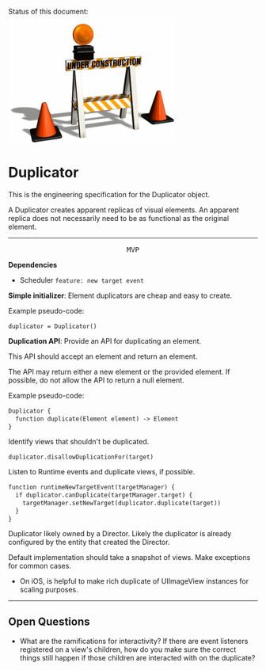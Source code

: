 Status of this document:
![](../_assets/under-construction-flashing-barracade-animation.gif)

# Duplicator

This is the engineering specification for the Duplicator object.

A Duplicator creates apparent replicas of visual elements. An apparent replica does not necessarily need to be as functional as the original element.

---

<p style="text-align:center"><tt>MVP</tt></p>

**Dependencies**

- Scheduler `feature: new target event`

**Simple initializer**: Element duplicators are cheap and easy to create.

Example pseudo-code:

    duplicator = Duplicator()

**Duplication API**: Provide an API for duplicating an element.

This API should accept an element and return an element.

The API may return either a new element or the provided element. If possible, do not allow the API to return a null element.

Example pseudo-code:

    Duplicator {
      function duplicate(Element element) -> Element
    }

Identify views that shouldn't be duplicated.

    duplicator.disallowDuplicationFor(target)

Listen to Runtime events and duplicate views, if possible.

    function runtimeNewTargetEvent(targetManager) {
      if duplicator.canDuplicate(targetManager.target) {
        targetManager.setNewTarget(duplicator.duplicate(target))
      }
    }

Duplicator likely owned by a Director. Likely the duplicator is already configured by the entity that created the Director.

Default implementation should take a snapshot of views. Make exceptions for common cases.

- On iOS, is helpful to make rich duplicate of UIImageView instances for scaling purposes.

---

## Open Questions ##

- What are the ramifications for interactivity?  If there are event listeners registered on a view's children, how do you make sure the correct things still happen if those children are interacted with on the duplicate?
